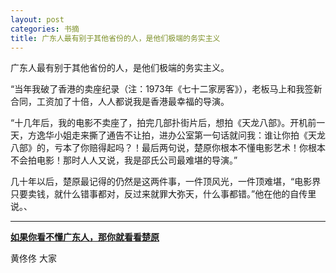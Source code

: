 ```yaml
---
layout: post
categories: 书摘
title: 广东人最有别于其他省份的人，是他们极端的务实主义
---
```


广东人最有别于其他省份的人，是他们极端的务实主义。

“当年我破了香港的卖座纪录（注：1973年《七十二家房客》），老板马上和我签新合同，工资加了十倍，人人都说我是香港最幸福的导演。

“十几年后，我的电影不卖座了，拍完几部扑街片后，想拍《天龙八部》。开机前一天，方逸华小姐走来撕了通告不让拍，进办公室第一句话就问我：谁让你拍《天龙八部》的，亏本了你赔得起吗？！最后两句说，楚原你根本不懂电影艺术！你根本不会拍电影！那时人人又说，我是邵氏公司最难堪的导演。”

几十年以后，楚原最记得的仍然是这两件事，一件顶风光，一件顶难堪，“电影界只要卖钱，就什么错事都对，反过来就罪大弥天，什么事都错。”他在他的自传里说。、

---

**[如果你看不懂广东人，那你就看看楚原](https://mp.weixin.qq.com/s/SMX01FnfUVWyO74NZNlXdw)**

黄佟佟 大家
